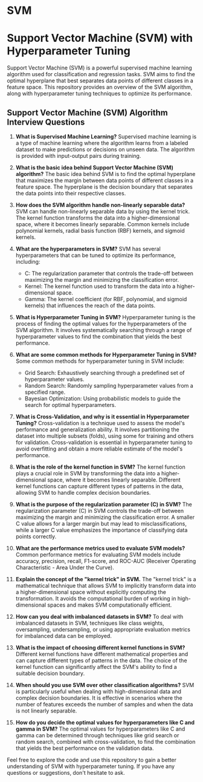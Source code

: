# SVM
# Support Vector Machine (SVM) with Hyperparameter Tuning

Support Vector Machine (SVM) is a powerful supervised machine learning algorithm used for classification and regression tasks. SVM aims to find the optimal hyperplane that best separates data points of different classes in a feature space. This repository provides an overview of the SVM algorithm, along with hyperparameter tuning techniques to optimize its performance.

## Support Vector Machine (SVM) Algorithm Interview Questions

1. **What is Supervised Machine Learning?**
   Supervised machine learning is a type of machine learning where the algorithm learns from a labeled dataset to make predictions or decisions on unseen data. The algorithm is provided with input-output pairs during training.

2. **What is the basic idea behind Support Vector Machine (SVM) algorithm?**
   The basic idea behind SVM is to find the optimal hyperplane that maximizes the margin between data points of different classes in a feature space. The hyperplane is the decision boundary that separates the data points into their respective classes.

3. **How does the SVM algorithm handle non-linearly separable data?**
   SVM can handle non-linearly separable data by using the kernel trick. The kernel function transforms the data into a higher-dimensional space, where it becomes linearly separable. Common kernels include polynomial kernels, radial basis function (RBF) kernels, and sigmoid kernels.

4. **What are the hyperparameters in SVM?**
   SVM has several hyperparameters that can be tuned to optimize its performance, including:
   - C: The regularization parameter that controls the trade-off between maximizing the margin and minimizing the classification error.
   - Kernel: The kernel function used to transform the data into a higher-dimensional space.
   - Gamma: The kernel coefficient (for RBF, polynomial, and sigmoid kernels) that influences the reach of the data points.

5. **What is Hyperparameter Tuning in SVM?**
   Hyperparameter tuning is the process of finding the optimal values for the hyperparameters of the SVM algorithm. It involves systematically searching through a range of hyperparameter values to find the combination that yields the best performance.

6. **What are some common methods for Hyperparameter Tuning in SVM?**
   Some common methods for hyperparameter tuning in SVM include:
   - Grid Search: Exhaustively searching through a predefined set of hyperparameter values.
   - Random Search: Randomly sampling hyperparameter values from a specified range.
   - Bayesian Optimization: Using probabilistic models to guide the search for optimal hyperparameters.

7. **What is Cross-Validation, and why is it essential in Hyperparameter Tuning?**
   Cross-validation is a technique used to assess the model's performance and generalization ability. It involves partitioning the dataset into multiple subsets (folds), using some for training and others for validation. Cross-validation is essential in hyperparameter tuning to avoid overfitting and obtain a more reliable estimate of the model's performance.

8. **What is the role of the kernel function in SVM?**
   The kernel function plays a crucial role in SVM by transforming the data into a higher-dimensional space, where it becomes linearly separable. Different kernel functions can capture different types of patterns in the data, allowing SVM to handle complex decision boundaries.

9. **What is the purpose of the regularization parameter (C) in SVM?**
   The regularization parameter (C) in SVM controls the trade-off between maximizing the margin and minimizing the classification error. A smaller C value allows for a larger margin but may lead to misclassifications, while a larger C value emphasizes the importance of classifying data points correctly.

10. **What are the performance metrics used to evaluate SVM models?**
    Common performance metrics for evaluating SVM models include accuracy, precision, recall, F1-score, and ROC-AUC (Receiver Operating Characteristic - Area Under the Curve).

11. **Explain the concept of the "kernel trick" in SVM.**
    The "kernel trick" is a mathematical technique that allows SVM to implicitly transform data into a higher-dimensional space without explicitly computing the transformation. It avoids the computational burden of working in high-dimensional spaces and makes SVM computationally efficient.

12. **How can you deal with imbalanced datasets in SVM?**
    To deal with imbalanced datasets in SVM, techniques like class weights, oversampling, undersampling, or using appropriate evaluation metrics for imbalanced data can be employed.

13. **What is the impact of choosing different kernel functions in SVM?**
    Different kernel functions have different mathematical properties and can capture different types of patterns in the data. The choice of the kernel function can significantly affect the SVM's ability to find a suitable decision boundary.

14. **When should you use SVM over other classification algorithms?**
    SVM is particularly useful when dealing with high-dimensional data and complex decision boundaries. It is effective in scenarios where the number of features exceeds the number of samples and when the data is not linearly separable.

15. **How do you decide the optimal values for hyperparameters like C and gamma in SVM?**
    The optimal values for hyperparameters like C and gamma can be determined through techniques like grid search or random search, combined with cross-validation, to find the combination that yields the best performance on the validation data.

Feel free to explore the code and use this repository to gain a better understanding of SVM with hyperparameter tuning. If you have any questions or suggestions, don't hesitate to ask.
